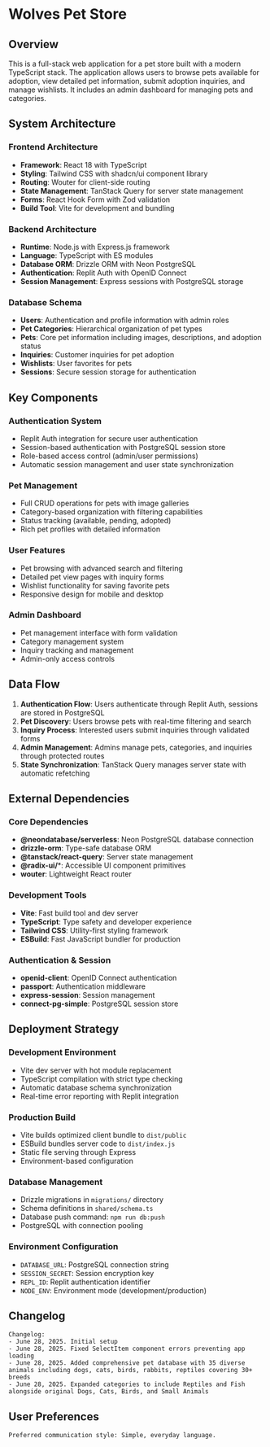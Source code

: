 # Wolves Pet Store

## Overview

This is a full-stack web application for a pet store built with a modern TypeScript stack. The application allows users to browse pets available for adoption, view detailed pet information, submit adoption inquiries, and manage wishlists. It includes an admin dashboard for managing pets and categories.

## System Architecture

### Frontend Architecture
- **Framework**: React 18 with TypeScript
- **Styling**: Tailwind CSS with shadcn/ui component library
- **Routing**: Wouter for client-side routing
- **State Management**: TanStack Query for server state management
- **Forms**: React Hook Form with Zod validation
- **Build Tool**: Vite for development and bundling

### Backend Architecture
- **Runtime**: Node.js with Express.js framework
- **Language**: TypeScript with ES modules
- **Database ORM**: Drizzle ORM with Neon PostgreSQL
- **Authentication**: Replit Auth with OpenID Connect
- **Session Management**: Express sessions with PostgreSQL storage

### Database Schema
- **Users**: Authentication and profile information with admin roles
- **Pet Categories**: Hierarchical organization of pet types
- **Pets**: Core pet information including images, descriptions, and adoption status
- **Inquiries**: Customer inquiries for pet adoption
- **Wishlists**: User favorites for pets
- **Sessions**: Secure session storage for authentication

## Key Components

### Authentication System
- Replit Auth integration for secure user authentication
- Session-based authentication with PostgreSQL session store
- Role-based access control (admin/user permissions)
- Automatic session management and user state synchronization

### Pet Management
- Full CRUD operations for pets with image galleries
- Category-based organization with filtering capabilities
- Status tracking (available, pending, adopted)
- Rich pet profiles with detailed information

### User Features
- Pet browsing with advanced search and filtering
- Detailed pet view pages with inquiry forms
- Wishlist functionality for saving favorite pets
- Responsive design for mobile and desktop

### Admin Dashboard
- Pet management interface with form validation
- Category management system
- Inquiry tracking and management
- Admin-only access controls

## Data Flow

1. **Authentication Flow**: Users authenticate through Replit Auth, sessions are stored in PostgreSQL
2. **Pet Discovery**: Users browse pets with real-time filtering and search
3. **Inquiry Process**: Interested users submit inquiries through validated forms
4. **Admin Management**: Admins manage pets, categories, and inquiries through protected routes
5. **State Synchronization**: TanStack Query manages server state with automatic refetching

## External Dependencies

### Core Dependencies
- **@neondatabase/serverless**: Neon PostgreSQL database connection
- **drizzle-orm**: Type-safe database ORM
- **@tanstack/react-query**: Server state management
- **@radix-ui/***: Accessible UI component primitives
- **wouter**: Lightweight React router

### Development Tools
- **Vite**: Fast build tool and dev server
- **TypeScript**: Type safety and developer experience
- **Tailwind CSS**: Utility-first styling framework
- **ESBuild**: Fast JavaScript bundler for production

### Authentication & Session
- **openid-client**: OpenID Connect authentication
- **passport**: Authentication middleware
- **express-session**: Session management
- **connect-pg-simple**: PostgreSQL session store

## Deployment Strategy

### Development Environment
- Vite dev server with hot module replacement
- TypeScript compilation with strict type checking
- Automatic database schema synchronization
- Real-time error reporting with Replit integration

### Production Build
- Vite builds optimized client bundle to `dist/public`
- ESBuild bundles server code to `dist/index.js`
- Static file serving through Express
- Environment-based configuration

### Database Management
- Drizzle migrations in `migrations/` directory
- Schema definitions in `shared/schema.ts`
- Database push command: `npm run db:push`
- PostgreSQL with connection pooling

### Environment Configuration
- `DATABASE_URL`: PostgreSQL connection string
- `SESSION_SECRET`: Session encryption key
- `REPL_ID`: Replit authentication identifier
- `NODE_ENV`: Environment mode (development/production)

## Changelog

```
Changelog:
- June 28, 2025. Initial setup
- June 28, 2025. Fixed SelectItem component errors preventing app loading
- June 28, 2025. Added comprehensive pet database with 35 diverse animals including dogs, cats, birds, rabbits, reptiles covering 30+ breeds
- June 28, 2025. Expanded categories to include Reptiles and Fish alongside original Dogs, Cats, Birds, and Small Animals
```

## User Preferences

```
Preferred communication style: Simple, everyday language.
```